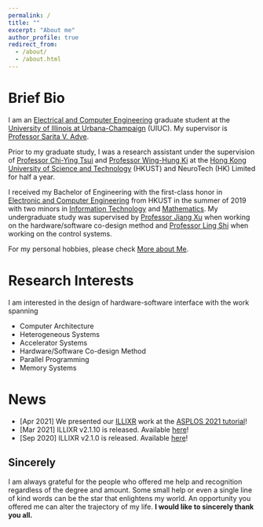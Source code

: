 ```yaml
---
permalink: /
title: ""
excerpt: "About me"
author_profile: true
redirect_from: 
  - /about/
  - /about.html
---
```


Brief Bio
======
I am an [Electrical and Computer Engineering](https://ece.illinois.edu/) graduate student at the [University of Illinois at Urbana-Champaign](https://illinois.edu/) (UIUC). My supervisor is [Professor Sarita V. Adve](http://sadve.cs.illinois.edu/).

Prior to my graduate study, I was a research assistant under the supervision of [Professor Chi-Ying Tsui](https://sites.google.com/view/vlsi-lab-hkust/people/tsui-chi-ying) and [Professor Wing-Hung Ki](https://eeki.home.ece.ust.hk/) at the [Hong Kong University of Science and Technology](https://hkust.edu.hk/home) (HKUST) and NeuroTech (HK) Limited for half a year.

I received my Bachelor of Engineering with the first-class honor in [Electronic and Computer Engineering](https://ece.hkust.edu.hk/) from HKUST in the summer of 2019 with two minors in [Information Technology](https://www.cse.ust.hk/) and [Mathematics](http://www.math.ust.hk/). My undergraduate study was supervised by [Professor Jiang Xu](https://eexu.home.ece.ust.hk/) when working on the hardware/software co-design method and [Professor Ling Shi](https://eesling.home.ece.ust.hk/) when working on the control systems.

For my personal hobbies, please check [More about Me](/markdown/).

Research Interests
======
I am interested in the design of hardware-software interface with the work spanning
* Computer Architecture
* Heterogeneous Systems
* Accelerator Systems
* Hardware/Software Co-design Method
* Parallel Programming
* Memory Systems

News
======
* [Apr 2021] We presented our [ILLIXR](http://illixr.org/) work at the [ASPLOS 2021 tutorial](https://asplos-conference.org/tutorials/#illixr)!
* [Mar 2021] ILLIXR v2.1.10 is released. Available [here](https://github.com/ILLIXR/ILLIXR/releases/tag/v2.1.10)!
* [Sep 2020] ILLIXR v2.1.0 is released. Available [here](https://github.com/ILLIXR/ILLIXR/releases/tag/v2.1.0)!

Sincerely
------
I am always grateful for the people who offered me help and recognition regardless of the degree and amount. Some small help or even a single line of kind words can be the star that enlightens my world. An opportunity you offered me can alter the trajectory of my life. __I would like to sincerely thank you all.__

<script type="text/javascript" id="clustrmaps" src="//clustrmaps.com/map_v2.js?d=GB3aoqCR3YePMP0ZOTyIZ1qNAVLQncjZJ4kRG2I98os&cl=ffffff&w=a"></script>
